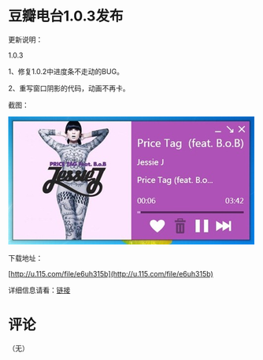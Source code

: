 # 豆瓣电台1.0.3发布

更新说明：

1.0.3

1、修复1.0.2中进度条不走动的BUG。

2、重写窗口阴影的代码，动画不再卡。

截图：

[<img style="background-image: none; border-bottom: 0px; border-left: 0px; padding-left: 0px; padding-right: 0px; display: inline; border-top: 0px; border-right: 0px; padding-top: 0px" title="image" border="0" alt="image" src="/attachment/up/blog/images/1.0.3_12F6A/image_thumb.jpg" width="500" height="260" />](/attachment/up/blog/images/1.0.3_12F6A/image.jpg)

下载地址：

[http://u.115.com/file/e6uh315b](http://u.115.com/file/e6uh315b)

详细信息请看：[链接](/article/doubanfm)

# 评论

（无）
